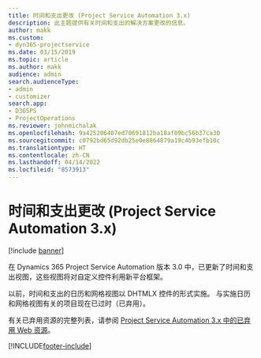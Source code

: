 ```yaml
---
title: 时间和支出更改 (Project Service Automation 3.x)
description: 此主题提供有关时间和支出的解决方案更改的信息。
author: makk
ms.custom:
- dyn365-projectservice
ms.date: 03/15/2019
ms.topic: article
ms.author: makk
audience: admin
search.audienceType:
- admin
- customizer
search.app:
- D365PS
- ProjectOperations
ms.reviewer: johnmichalak
ms.openlocfilehash: 9a425206407ed70691812ba18af09bc56b37ca30
ms.sourcegitcommit: c0792bd65d92db25e0e8864879a19c4b93efb10c
ms.translationtype: HT
ms.contentlocale: zh-CN
ms.lasthandoff: 04/14/2022
ms.locfileid: "8573913"
---
```

# <a name="time-and-expense-changes-project-service-automation-3x"></a>时间和支出更改 (Project Service Automation 3.x)

[!include [banner](../../includes/psa-now-project-operations.md)]

在 Dynamics 365 Project Service Automation 版本 3.0 中，已更新了时间和支出视图，这些视图将对自定义控件利用新平台框架。

以前，时间和支出的日历和网格视图以 DHTMLX 控件的形式实施。 与实施日历和网格视图有关的项目现在已过时（已弃用）。

有关已弃用资源的完整列表，请参阅 [Project Service Automation 3.x 中的已弃用 Web 资源](web-resources-deprecated-v3.x.md)。


[!INCLUDE[footer-include](../../includes/footer-banner.md)]
